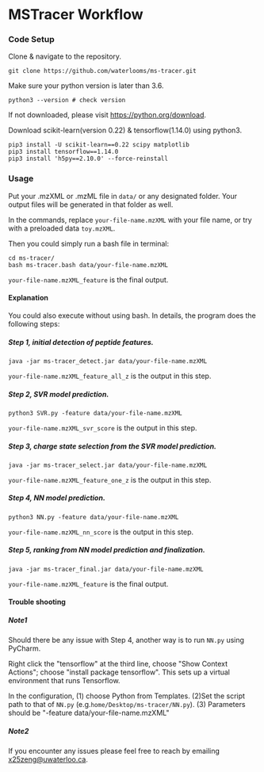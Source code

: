 # MSTracer Workflow
 
### Code Setup
Clone & navigate to the repository.
```
git clone https://github.com/waterlooms/ms-tracer.git
```
Make sure your python version is later than 3.6.
```
python3 --version # check version
```
If not downloaded, please visit https://python.org/download.

Download scikit-learn(version 0.22) & tensorflow(1.14.0) using python3.
```
pip3 install -U scikit-learn==0.22 scipy matplotlib
pip3 install tensorflow==1.14.0
pip3 install 'h5py==2.10.0' --force-reinstall
```

### Usage 
Put your .mzXML or .mzML file in ``` data/ ``` or any designated folder.
Your output files will be generated in that folder as well.

In the commands, replace ```your-file-name.mzXML``` with your file name, or try with a preloaded data ```toy.mzXML```.

Then you could simply run a bash file in terminal:
```
cd ms-tracer/
bash ms-tracer.bash data/your-file-name.mzXML
```
```your-file-name.mzXML_feature``` is the final output.

#### Explanation

You could also execute without using bash.
In details, the program does the following steps:

##### Step 1, initial detection of peptide features.
```
java -jar ms-tracer_detect.jar data/your-file-name.mzXML 
```
```your-file-name.mzXML_feature_all_z``` is the output in this step.

##### Step 2, SVR model prediction.
```
python3 SVR.py -feature data/your-file-name.mzXML
```
```your-file-name.mzXML_svr_score``` is the output in this step.

##### Step 3, charge state selection from the SVR model prediction.
```
java -jar ms-tracer_select.jar data/your-file-name.mzXML
```
```your-file-name.mzXML_feature_one_z``` is the output in this step.

##### Step 4, NN model prediction.
```
python3 NN.py -feature data/your-file-name.mzXML
```
```your-file-name.mzXML_nn_score``` is the output in this step.

##### Step 5, ranking from NN model prediction and finalization.
```
java -jar ms-tracer_final.jar data/your-file-name.mzXML 
```
```your-file-name.mzXML_feature``` is the final output.

#### Trouble shooting
##### Note1
Should there be any issue with Step 4, another way is to run ```NN.py``` using PyCharm. 

Right click the "tensorflow" at the third line, choose "Show Context Actions"; choose "install package tensorflow". This sets up a virtual environment that runs Tensorflow.

In the configuration, (1) choose Python from Templates. (2)Set the script path to that of ```NN.py``` (e.g.```home/Desktop/ms-tracer/NN.py```). (3) Parameters should be "-feature data/your-file-name.mzXML" 

##### Note2
If you encounter any issues please feel free to reach by emailing x25zeng@uwaterloo.ca.

